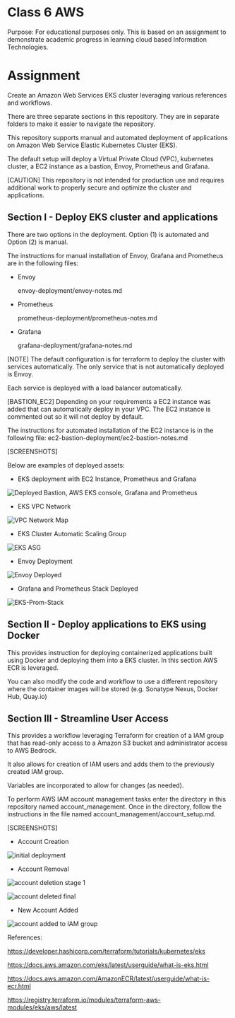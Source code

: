 # Class 6 AWS

Purpose: For educational purposes only. This is based on an assignment to demonstrate academic progress in learning cloud based Information Technologies.

# Assignment
Create an Amazon Web Services EKS cluster leveraging various references and workflows.

There are three separate sections in this repository. They are in separate folders to make it easier to navigate the repository.

This repository supports manual and automated deployment of applications on Amazon Web Service Elastic Kubernetes Cluster (EKS).

The default setup will deploy a Virtual Private Cloud (VPC), kubernetes cluster, a EC2 instance as a bastion, Envoy, Prometheus and Grafana.

[CAUTION] This repository is not intended for production use and requires additional work to properly secure and optimize the cluster and applications.

## Section I - Deploy EKS cluster and applications
There are two options in the deployment. Option (1) is automated and Option (2) is manual.

The instructions for manual installation of Envoy, Grafana and Prometheus are in the following files:
- Envoy

    envoy-deployment/envoy-notes.md

- Prometheus

    prometheus-deployment/prometheus-notes.md

- Grafana

    grafana-deployment/grafana-notes.md

[NOTE] The default configuration is for terraform to deploy the cluster with services automatically. The only service that is not automatically deployed is Envoy.

Each service is deployed with a load balancer automatically.

[BASTION_EC2] Depending on your requirements a EC2 instance was added that can automatically deploy in your VPC. The EC2 instance is commented out so it will not deploy by default. 

The instructions for automated installation of the EC2 instance is in the following file:
ec2-bastion-deployment/ec2-bastion-notes.md

[SCREENSHOTS]

Below are examples of deployed assets:

- EKS deployment with EC2 Instance, Prometheus and Grafana

![Deployed Bastion, AWS EKS console, Grafana and Prometheus ](/graphics/deployment-screenshot.jpg)


- EKS VPC Network 

![VPC Network Map](/graphics/eks-vpc-resource-map.png)


- EKS Cluster Automatic Scaling Group

![EKS ASG](/graphics/eks-cluster-auto-scaling-group.png)

- Envoy Deployment

![Envoy Deployed](/graphics/eks-envoy-deployment.png)

- Grafana and Prometheus Stack Deployed

![EKS-Prom-Stack](/graphics/eks-prom-grafana-stack.png)


## Section II - Deploy applications to EKS using Docker

This provides instruction for deploying containerized applications built using Docker and deploying them into a EKS cluster. In this section AWS ECR is leveraged. 

You can also modify the code and workflow to use a different repository where the container images will be stored (e.g. Sonatype Nexus, Docker Hub, Quay.io)


## Section III - Streamline User Access

This provides a workflow leveraging Terraform for creation of a IAM group that has read-only access to a Amazon S3 bucket and administrator access to AWS Bedrock.

It also allows for creation of IAM users and adds them to the previously created IAM group.

Variables are incorporated to allow for changes (as needed).

To perform AWS IAM account management tasks enter the directory in this repository named account_management. Once in the directory, follow the instructions in the file named account_management/account_setup.md.

[SCREENSHOTS]

- Account Creation

![initial deployment](/graphics/acct-mgmt-initial-deployment.png)


- Account Removal

![account deletion stage 1](/graphics/acct-mgmt-remove-macewindu.png)


![account deleted final](/graphics/acct-mgmt-macewindu-removed.png)


- New Account Added

![account added to IAM group](/graphics/acct-mgmt-new-user-added.png)


References: 

https://developer.hashicorp.com/terraform/tutorials/kubernetes/eks

https://docs.aws.amazon.com/eks/latest/userguide/what-is-eks.html

https://docs.aws.amazon.com/AmazonECR/latest/userguide/what-is-ecr.html

https://registry.terraform.io/modules/terraform-aws-modules/eks/aws/latest
